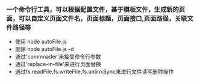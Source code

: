 ### 一个命令行工具，可以根据配置文件，基于模板文件，生成新的页面，可以自定义页面文件名，页面标题，页面接口,页面路径，关联文件路径等
* 使用  node autoFile.js
* 删除  node autoFile.js -d
* 通过'commnader'来接受命令行参数
* 通过'replace-in-file'来进行页面替换
* 通过fs.readFile,fs.writeFile,fs.unlinkSync来进行文件读写删除操作
